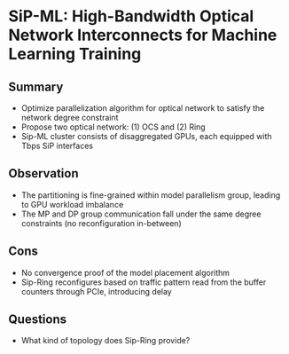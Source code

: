 # SiP-ML: High-Bandwidth Optical Network Interconnects for Machine Learning Training

## Summary
- Optimize parallelization algorithm for optical network to satisfy the network degree constraint
- Propose two optical network: (1) OCS and (2) Ring
- Sip-ML cluster consists of disaggregated GPUs, each equipped with Tbps SiP interfaces

## Observation
- The partitioning is fine-grained within model parallelism group, leading to GPU workload imbalance
- The MP and DP group communication fall under the same degree constraints (no reconfiguration in-between)

## Cons
- No convergence proof of the model placement algorithm
- Sip-Ring reconfigures based on traffic pattern read from the buffer counters through PCIe, introducing delay

## Questions
- What kind of topology does Sip-Ring provide?
